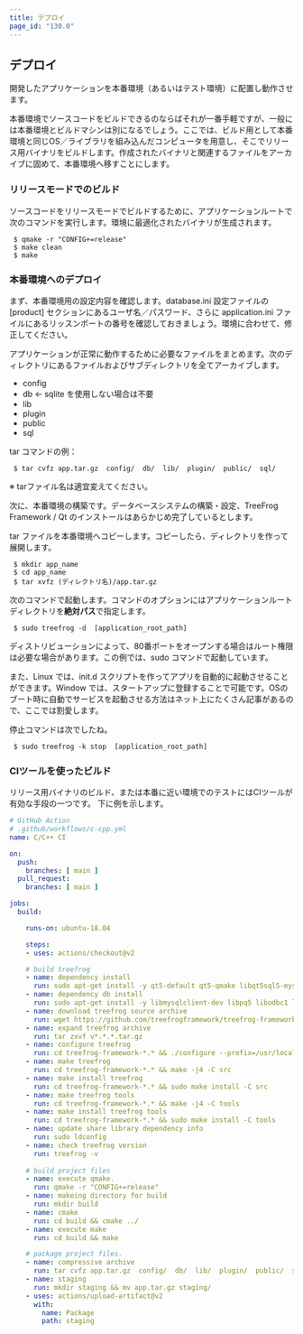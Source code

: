 ```yaml
---
title: デプロイ
page_id: "130.0"
---
```


## デプロイ

開発したアプリケーションを本番環境（あるいはテスト環境）に配置し動作させます。

本番環境でソースコードをビルドできるのならばそれが一番手軽ですが、一般には本番環境とビルドマシンは別になるでしょう。ここでは、ビルド用として本番環境と同じOS／ライブラリを組み込んだコンピュータを用意し、そこでリリース用バイナリをビルドします。作成されたバイナリと関連するファイルをアーカイブに固めて、本番環境へ移すことにします。

### リリースモードでのビルド

ソースコードをリリースモードでビルドするために、アプリケーションルートで次のコマンドを実行します。環境に最適化されたバイナリが生成されます。

```
 $ qmake -r "CONFIG+=release"
 $ make clean
 $ make
```

### 本番環境へのデプロイ

まず、本番環境用の設定内容を確認します。database.ini 設定ファイルの [product] セクションにあるユーザ名／パスワード、さらに application.ini ファイルにあるリッスンポートの番号を確認しておきましょう。環境に合わせて、修正してください。

アプリケーションが正常に動作するために必要なファイルをまとめます。次のディレクトリにあるファイルおよびサブディレクトリを全てアーカイブします。

* config
* db      ← sqlite を使用しない場合は不要
* lib
* plugin
* public
* sql

tar コマンドの例：

```
 $ tar cvfz app.tar.gz  config/  db/  lib/  plugin/  public/  sql/
```

※ tarファイル名は適宜変えてください。

次に、本番環境の構築です。データベースシステムの構築・設定、TreeFrog Framework / Qt のインストールはあらかじめ完了しているとします。

tar ファイルを本番環境へコピーします。コピーしたら、ディレクトリを作って展開します。

```
 $ mkdir app_name
 $ cd app_name
 $ tar xvfz (ディレクトリ名)/app.tar.gz
```

次のコマンドで起動します。コマンドのオプションにはアプリケーションルートディレクトリを**絶対パス**で指定します。

```
 $ sudo treefrog -d  [application_root_path]
```

ディストリビューションによって、80番ポートをオープンする場合はルート権限は必要な場合があります。この例では、sudo コマンドで起動しています。

また、Linux では、init.d スクリプトを作ってアプリを自動的に起動させることができます。Window では、スタートアップに登録することで可能です。OSのブート時に自動でサービスを起動させる方法はネット上にたくさん記事があるので、ここでは割愛します。

停止コマンドは次でしたね。

```
 $ sudo treefrog -k stop  [application_root_path]
```

### CIツールを使ったビルド
リリース用バイナリのビルド、または本番に近い環境でのテストにはCIツールが有効な手段の一つです。
下に例を示します。
```yaml
# GitHub Action
# .github/workflows/c-cpp.yml
name: C/C++ CI

on:
  push:
    branches: [ main ]
  pull_request:
    branches: [ main ]

jobs:
  build:

    runs-on: ubuntu-18.04

    steps:
    - uses: actions/checkout@v2

    # build treefrog
    - name: dependency install
      run: sudo apt-get install -y qt5-default qt5-qmake libqt5sql5-mysql libqt5sql5-psql libqt5sql5-odbc libqt5sql5-sqlite libqt5core5a libqt5qml5 libqt5xml5 qtbase5-dev qtdeclarative5-dev qtbase5-dev-tools gcc g++ make cmake
    - name: dependency db install
      run: sudo apt-get install -y libmysqlclient-dev libpq5 libodbc1 libmongoc-dev libbson-dev
    - name: download treefrog source archive
      run: wget https://github.com/treefrogframework/treefrog-framework/archive/v1.30.0.tar.gz
    - name: expand treefrog archive 
      run: tar zxvf v*.*.*.tar.gz
    - name: configure treefrog
      run: cd treefrog-framework-*.* && ./configure --prefix=/usr/local
    - name: make treefrog
      run: cd treefrog-framework-*.* && make -j4 -C src
    - name: make install treefrog
      run: cd treefrog-framework-*.* && sudo make install -C src
    - name: make treefrog tools
      run: cd treefrog-framework-*.* && make -j4 -C tools
    - name: make install treefrog tools
      run: cd treefrog-framework-*.* && sudo make install -C tools
    - name: update share library dependency info
      run: sudo ldconfig
    - name: check treefrog version
      run: treefrog -v
    
    # build project files
    - name: execute qmake.
      run: qmake -r "CONFIG+=release"
    - name: makeing directory for build
      run: mkdir build
    - name: cmake 
      run: cd build && cmake ../
    - name: execute make
      run: cd build && make

    # package project files.
    - name: compressive archive
      run: tar cvfz app.tar.gz  config/  db/  lib/  plugin/  public/  sql/
    - name: staging
      run: mkdir staging && mv app.tar.gz staging/
    - uses: actions/upload-artifact@v2
      with:
        name: Package
        path: staging
```